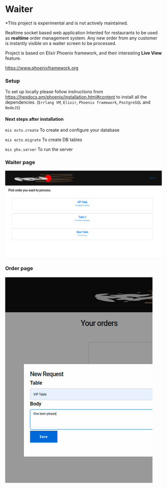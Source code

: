 # Waiter

*This project is experimental and is not actively maintained.

Realtime socket based web application 
Intented for restaurants to be used as **realtime** order management system.
Any new order from any customer is instantly visible on a waiter screen to be processed.

Project is based on Elixir Phoenix framework, and their interesting **Live View** feature.

https://www.phoenixframework.org

### Setup
To set up locally please follow instructions from https://hexdocs.pm/phoenix/installation.html#content
to install all the dependencies. (`Errlang VM`, `Elixir`, `Phoenix framework`, `PostgreSQL` and `NodeJS`)


#### Next steps after installation

`mix ecto.create` To create and configure your database

`mix ecto.migrate` To create DB tables

`mix phx.server` To run the server


### Waiter page

![Waiter Page](docs/screen_waiter.png)

### Order page

![Order Page](docs/screen_order.png)

